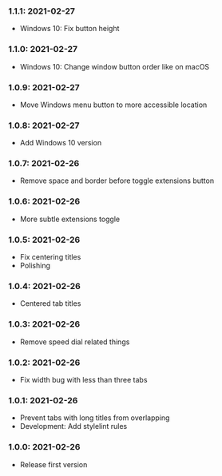 ### 1.1.1: 2021-02-27

* Windows 10: Fix button height

### 1.1.0: 2021-02-27

* Windows 10: Change window button order like on macOS

### 1.0.9: 2021-02-27

* Move Windows menu button to more accessible location

### 1.0.8: 2021-02-27

* Add Windows 10 version

### 1.0.7: 2021-02-26

* Remove space and  border before toggle extensions button

### 1.0.6: 2021-02-26

* More subtle extensions toggle

### 1.0.5: 2021-02-26

* Fix centering titles
* Polishing

### 1.0.4: 2021-02-26

* Centered tab titles

### 1.0.3: 2021-02-26

* Remove speed dial related things

### 1.0.2: 2021-02-26

* Fix width bug with less than three tabs

### 1.0.1: 2021-02-26

* Prevent tabs with long titles from overlapping
* Development: Add stylelint rules

### 1.0.0: 2021-02-26

* Release first version

